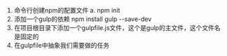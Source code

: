 1. 命令行创建npm的配置文件
  a. npm init
2. 添加一个gulp的依赖
  npm install gulp --save-dev
3. 在项目根目录下添加一个gulpfile.js文件，这个是gulp的主文件，这个文件名是固定的
4. 在gulpfile中抽象我们需要做的任务